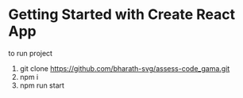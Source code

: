 # Getting Started with Create React App

to run project 
1. git clone https://github.com/bharath-svg/assess-code_gama.git
2. npm i
3. npm run start


